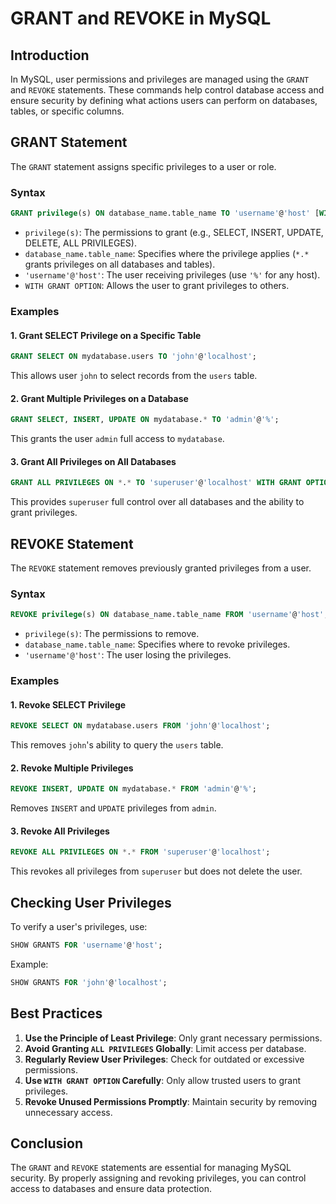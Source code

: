 # GRANT and REVOKE in MySQL

## Introduction
In MySQL, user permissions and privileges are managed using the `GRANT` and `REVOKE` statements. These commands help control database access and ensure security by defining what actions users can perform on databases, tables, or specific columns.

## GRANT Statement
The `GRANT` statement assigns specific privileges to a user or role.

### Syntax
```sql
GRANT privilege(s) ON database_name.table_name TO 'username'@'host' [WITH GRANT OPTION];
```
- `privilege(s)`: The permissions to grant (e.g., SELECT, INSERT, UPDATE, DELETE, ALL PRIVILEGES).
- `database_name.table_name`: Specifies where the privilege applies (`*.*` grants privileges on all databases and tables).
- `'username'@'host'`: The user receiving privileges (use `'%'` for any host).
- `WITH GRANT OPTION`: Allows the user to grant privileges to others.

### Examples
#### 1. Grant SELECT Privilege on a Specific Table
```sql
GRANT SELECT ON mydatabase.users TO 'john'@'localhost';
```
This allows user `john` to select records from the `users` table.

#### 2. Grant Multiple Privileges on a Database
```sql
GRANT SELECT, INSERT, UPDATE ON mydatabase.* TO 'admin'@'%';
```
This grants the user `admin` full access to `mydatabase`.

#### 3. Grant All Privileges on All Databases
```sql
GRANT ALL PRIVILEGES ON *.* TO 'superuser'@'localhost' WITH GRANT OPTION;
```
This provides `superuser` full control over all databases and the ability to grant privileges.

## REVOKE Statement
The `REVOKE` statement removes previously granted privileges from a user.

### Syntax
```sql
REVOKE privilege(s) ON database_name.table_name FROM 'username'@'host';
```
- `privilege(s)`: The permissions to remove.
- `database_name.table_name`: Specifies where to revoke privileges.
- `'username'@'host'`: The user losing the privileges.

### Examples
#### 1. Revoke SELECT Privilege
```sql
REVOKE SELECT ON mydatabase.users FROM 'john'@'localhost';
```
This removes `john`'s ability to query the `users` table.

#### 2. Revoke Multiple Privileges
```sql
REVOKE INSERT, UPDATE ON mydatabase.* FROM 'admin'@'%';
```
Removes `INSERT` and `UPDATE` privileges from `admin`.

#### 3. Revoke All Privileges
```sql
REVOKE ALL PRIVILEGES ON *.* FROM 'superuser'@'localhost';
```
This revokes all privileges from `superuser` but does not delete the user.

## Checking User Privileges
To verify a user's privileges, use:
```sql
SHOW GRANTS FOR 'username'@'host';
```
Example:
```sql
SHOW GRANTS FOR 'john'@'localhost';
```

## Best Practices
1. **Use the Principle of Least Privilege**: Only grant necessary permissions.
2. **Avoid Granting `ALL PRIVILEGES` Globally**: Limit access per database.
3. **Regularly Review User Privileges**: Check for outdated or excessive permissions.
4. **Use `WITH GRANT OPTION` Carefully**: Only allow trusted users to grant privileges.
5. **Revoke Unused Permissions Promptly**: Maintain security by removing unnecessary access.

## Conclusion
The `GRANT` and `REVOKE` statements are essential for managing MySQL security. By properly assigning and revoking privileges, you can control access to databases and ensure data protection.


